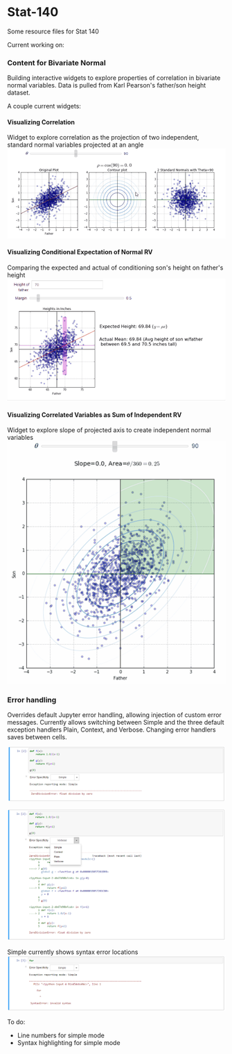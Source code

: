 # Stat-140
Some resource files for Stat 140

Current working on:
### Content for Bivariate Normal
Building interactive widgets to explore properties of correlation in bivariate normal variables. Data is pulled from Karl Pearson's father/son height dataset.

A couple current widgets:
#### Visualizing Correlation
Widget to explore correlation as the projection of two independent, standard normal variables projected at an angle
![Visualizing Correlation](/screenshots/visualizing_correlation.gif?raw=true)

#### Visualizing Conditional Expectation of Normal RV
Comparing the expected and actual of conditioning son's height on father's height
![Correlation Expectation](/screenshots/correlation_expectation.gif?raw=true)

#### Visualizing Correlated Variables as Sum of Independent RV

Widget to explore slope of projected axis to create independent normal variables
![Correlation Conversion to Standard](/screenshots/correlation_converting_to_standard.gif?raw=true)

### Error handling
Overrides default Jupyter error handling, allowing injection of custom error messages. Currently allows switching between Simple and the three default exception handlers Plain, Context, and Verbose. Changing error handlers saves between cells.

![Simple Error Handler](/screenshots/error_handling.PNG?raw=true)

![Verbose Error Handler](/screenshots/error_handling_verbose.PNG?raw=true)

Simple currently shows syntax error locations
![Error Handler Syntax](/screenshots/error_handling_syntax_errors.PNG?raw=true)

To do:
* Line numbers for simple mode
* Syntax highlighting for simple mode
